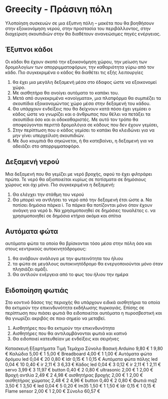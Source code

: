 # Greecity - Πράσινη πόλη
Υλοποίηση συσκευών σε μια έξυπνη πόλη – μακέτα που θα βοηθήσουν στην εξοικονόμηση νερού, στην προστασία του περιβάλλοντος, στην διαχείριση σκουπιδιών στην  θα διαθέτουν ανανεώσιμες πηγές ενέργειας.

## Έξυπνοι κάδοι
Οι κάδοι θα έχουν σκοπό την εξοικονόμηση χώρου, την μείωση των δρομολογίων των απορριμματοφόρων, την καθαριότητα γύρω από τον κάδο. Πιο συγκεκριμένα ο κάδος θα διαθέτει τις εξής λειτουργίες
1. θα έχει μια μεγάλη δεξαμενή μέσα στο έδαφος ώστε να εξοικονομεί χώρο.
2. Με αισθητήρα θα ανοίγει αυτόματα το καπάκι του.
3. Μετά από συγκεκριμένα «ανοίγματα», μια πλατφόρμα θα συμπιέζει τα σκουπίδια εξοικονομώντας χώρο μέσα στην δεξαμενή του κάδου.
4. Θα υπάρχουν ενδείξεις που θα δείχνουν κατά πόσο έχει γεμίσει ο κάδος ώστε να γνωρίζει και ο άνθρωπος που θέλει να πετάξει τα σκουπίδια όσο και οι οδοκαθαριστές. Με αυτό τον τρόπο θα αποφεύγονται περιττά δρομολόγια σε κάδους που δεν έχουν γεμίσει,
5. Στην περίπτωση που ο κάδος γεμίσει το καπάκι θα κλειδώνει για να μην γίνει υπερχείλιση σκουπιδιών.
6. Με δυο κουμπιά θα σηκώνεται, ή θα κατεβαίνει, η δεξαμενή για να αδειάζει στο απορριμματοφόρο.

## Δεξαμενή νερού
Μια δεξαμενή που θα γεμίζει με νερό βροχής, αφού το έχει φιλτράρει πρώτα. Τε νερό θα αξιοποιείται κυρίως σε ποτίσματα σε δημόσιους χώρους και όχι μόνο. Πιο συγκεκριμένα η δεξαμενή:
1.	Θα ελέγχει την στάθμη του νερού
2.	Θα μπορεί να αντλήσει το νερό από την δεξαμενή έτσι ώστε
a.	Να ποτίσει δημόσια πάρκα
i.	Τα πάρκα θα ποτίζονται μόνο όταν έχουν ανάγκη για νερό
b.	Να χρησιμοποιηθεί σε δημόσιες τουαλέτες
c.	να χρησιμοποιηθεί σε δημόσια κτήρια ακόμα και σπίτια

## Αυτόματα φώτα
αυτόματα φώτα τα οποία θα βρίσκονται τόσο μέσα στην πόλη όσο και στους κεντρικούς αυτοκινητόδρομους:
1.	θα ανάβουν ανάλογα με την φωτεινότητα του ήλιου
2.	τα φώτα σε μεγάλους αυτοκινητόδρομο θα ενεργοποιούνται μόνο όταν πλησιάζει αμάξι.
3.	Θα αντλούν ενέργεια από το φως του ήλιου την ημέρα

## Ειδοποίηση φωτιάς
Στο κοντινό δάσος της περιοχής θα υπάρχουν ειδικά αισθητήρια τα οποία θα εκτιμούν την επικινδυνότητα εκδήλωσης πυρκαγιάς. Επίσης σε περίπτωση που πιάσει φωτιά θα ειδοποιείται αυτόματα η πυροσβεστική και θα γνωρίζει ακριβός σε ποιο σημείο να μεταβεί.
1.	Αισθητήρες που θα εκτιμούν την επικινδυνότητα
2.	Αισθητήρες που θα αντιλαμβάνονται φωτιά και καπνό
3.	Θα ειδοποιεί κατευθείαν με ενδείξεις και σειρήνες

Κατασκευή	Εξαρτήματα	Τιμή	Τεμάχια	Σύνολο
Βασική	Arduino	   9,80 € 	1	       9,80 € 
	Καλώδια	   5,00 € 	1	       5,00 € 
	Breadboard	   4,00 € 	1	       1,00 € 
Αυτόματα φώτα δρόμου	led	   0,04 € 	20	       0,80 € 
	ldr	   0,15 € 	1	       0,15 € 
Αυτόματα φώτα πόλης	led	   0,04 € 	10	       0,40 € 
	ir	   2,11 € 	3	       6,33 € 
Κάδος	led	   0,04 € 	3	       0,12 € 
	ir	   2,11 € 	1	       2,11 € 
	servo	   3,99 € 	3	    11,97 € 
	button	   0,40 € 	2	       0,80 € 
	ultrasonic	   2,00 € 	1	       2,00 € 
Βροχή	αντλία	   2,49 € 	2	       4,98 € 
	αισθητήρας βροχής	   2,00 € 	1	       2,00 € 
	αισθητήρας χώματος	   2,48 € 	2	       4,96 € 
	button	   0,40 € 	2	       0,80 € 
Φωτιά	mq2	   3,50 € 	1	       3,50 € 
	led	   0,04 € 	5	       0,20 € 
	lm35	   1,50 € 	1	       1,50 € 
	ldr	   0,15 € 	1	       0,15 € 
	Flame sensor	   2,00 € 	1	       2,00 € 
Σύνολο	    60,57 € 

